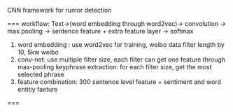 

CNN framework for rumor detection

===
workflow:
Text->(word embedding through word2vec)-> convolution -> max pooling -> sentence feature + extra feature layer -> softmax 

1. word embedding : use word2vec for training, weibo data filter length by 10, 5kw weibo
2. conv-net: use multiple filter size, each filter can get one feature through max-pooling 
   keyphrase extraction: for each filter size, get the most selected phrase
3. feature combination: 300 sentence level feature + sentiment and word entitiy faeture


===
